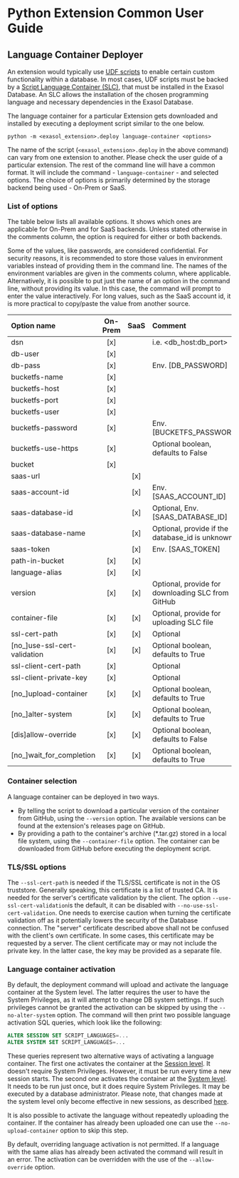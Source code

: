 # Python Extension Common User Guide

## Language Container Deployer

An extension would typically use [UDF scripts](https://docs.exasol.com/db/latest/database_concepts/udf_scripts.htm)
to enable certain custom functionality within a database. In most cases, UDF scripts must be backed by a
[Script Language Container (SLC)](https://github.com/exasol/script-languages-release/), that must be installed in the
Exasol Database. An SLC allows the installation of the chosen programming language and necessary dependencies in the
Exasol Database.

The language container for a particular Extension gets downloaded and installed by executing a deployment script
similar to the one below.

  ```buildoutcfg
  python -m <exasol_extension>.deploy language-container <options>
  ```

The name of the script (```<exasol_extension>.deploy``` in the above command) can vary from one extension to another.
Please check the user guide of a particular extension. The rest of the command line will have a common format. It
will include the command - ```language-container``` - and selected options. The choice of options is primarily
determined by the storage backend being used - On-Prem or SaaS.

### List of options

The table below lists all available options. It shows which ones are applicable for On-Prem and for SaaS backends.
Unless stated otherwise in the comments column, the option is required for either or both backends.

Some of the values, like passwords, are considered confidential. For security reasons, it is recommended to store
those values in environment variables instead of providing them in the command line. The names of the environment
variables are given in the comments column, where applicable. Alternatively, it is possible to put just the name of
an option in the command line, without providing its value. In this case, the command will prompt to enter the value
interactively. For long values, such as the SaaS account id, it is more practical to copy/paste the value from
another source.

| Option name                  | On-Prem | SaaS | Comment                                           |
|:-----------------------------|:-------:|:----:|:--------------------------------------------------|
| dsn                          |   [x]   |      | i.e. <db_host:db_port>                            |
| db-user                      |   [x]   |      |                                                   |
| db-pass                      |   [x]   |      | Env. [DB_PASSWORD]                                |
| bucketfs-name                |   [x]   |      |                                                   |
| bucketfs-host                |   [x]   |      |                                                   |
| bucketfs-port                |   [x]   |      |                                                   |
| bucketfs-user                |   [x]   |      |                                                   |
| bucketfs-password            |   [x]   |      | Env. [BUCKETFS_PASSWORD]                          |
| bucketfs-use-https           |   [x]   |      | Optional boolean, defaults to False               |
| bucket                       |   [x]   |      |                                                   |
| saas-url                     |         | [x]  |                                                   |
| saas-account-id              |         | [x]  | Env. [SAAS_ACCOUNT_ID]                            |
| saas-database-id             |         | [x]  | Optional, Env. [SAAS_DATABASE_ID]                 |
| saas-database-name           |         | [x]  | Optional, provide if the database_id is unknown   |
| saas-token                   |         | [x]  | Env. [SAAS_TOKEN]                                 |
| path-in-bucket               |   [x]   | [x]  |                                                   |
| language-alias               |   [x]   | [x]  |                                                   |
| version                      |   [x]   | [x]  | Optional, provide for downloading SLC from GitHub |
| container-file               |   [x]   | [x]  | Optional, provide for uploading SLC file          |
| ssl-cert-path                |   [x]   | [x]  | Optional                                          |
| [no_]use-ssl-cert-validation |   [x]   | [x]  | Optional boolean, defaults to True                |
| ssl-client-cert-path         |   [x]   |      | Optional                                          |
| ssl-client-private-key       |   [x]   |      | Optional                                          |
| [no_]upload-container        |   [x]   | [x]  | Optional boolean, defaults to True                |
| [no_]alter-system            |   [x]   | [x]  | Optional boolean, defaults to True                |
| [dis]allow-override          |   [x]   | [x]  | Optional boolean, defaults to False               |
| [no_]wait_for_completion     |   [x]   | [x]  | Optional boolean, defaults to True                |

### Container selection

A language container can be deployed in two ways.

* By telling the script to download a particular version of the container from GitHub,
  using the `--version` option. The available versions can be found at the extension's releases page on GitHub.
* By providing a path to the container's archive (*.tar.gz) stored in a local file system,
  using the `--container-file` option. The container can be downloaded from GitHub before
  executing the deployment script.

### TLS/SSL options

The `--ssl-cert-path` is needed if the TLS/SSL certificate is not in the OS truststore.
Generally speaking, this certificate is a list of trusted CA. It is needed for the server's certificate
validation by the client.
The option `--use-ssl-cert-validation`is the default, it can be disabled with `--no-use-ssl-cert-validation`.
One needs to exercise caution when turning the certificate validation off as it potentially lowers the security of the
Database connection.
The "server" certificate described above shall not be confused with the client's own certificate.
In some cases, this certificate may be requested by a server. The client certificate may or may not include
the private key. In the latter case, the key may be provided as a separate file.

### Language container activation

By default, the deployment command will upload and activate the language container at the System level.
The latter requires the user to have the System Privileges, as it will attempt to change DB system settings.
If such privileges cannot be granted the activation can be skipped by using the `--no-alter-system` option.
The command will then print two possible language activation SQL queries, which look like the following:
```sql
ALTER SESSION SET SCRIPT_LANGUAGES=...
ALTER SYSTEM SET SCRIPT_LANGUAGES=...
```
These queries represent two alternative ways of activating a language container. The first one activates the
container at the [Session level](https://docs.exasol.com/db/latest/sql/alter_session.htm). It doesn't require
System Privileges. However, it must be run every time a new session starts. The second one activates the container
at the [System level](https://docs.exasol.com/db/latest/sql/alter_system.htm). It  needs to be run just once,
but it does require System Privileges. It may be executed by a database administrator. Please note, that changes
made at the system level only become effective in new sessions, as described
[here](https://docs.exasol.com/db/latest/sql/alter_system.htm#microcontent1).

It is also possible to activate the language without repeatedly uploading the container. If the container
has already been uploaded one can use the `--no-upload-container` option to skip this step.

By default, overriding language activation is not permitted. If a language with the same alias has already
been activated the command will result in an error. The activation can be overridden with the use of
the `--allow-override` option.
